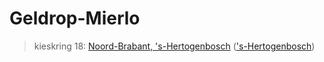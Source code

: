 # Geldrop-Mierlo 
> kieskring 18:  [Noord-Brabant, 's-Hertogenbosch](../) (['s-Hertogenbosch](../'s-Hertogenbosch))
